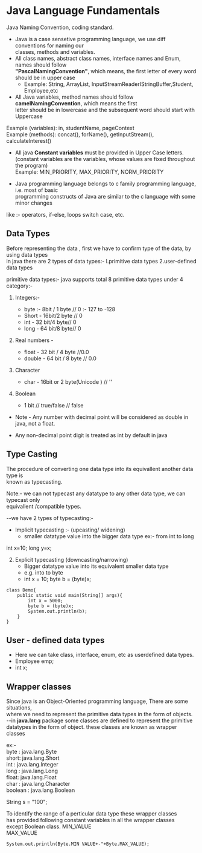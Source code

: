 # Java Language Fundamentals

Java Naming Convention, coding standard.
* Java is a case sensetive programming language, we use diff conventions for naming our   
classes, methods and variables.  
* All class names, abstract class names, interface names and Enum, names should follow   
**"PascalNamingConvention"**, which means, the first letter of every word should be in upper case
    * Example: String, ArrayList, InputStreamReaderIStringBuffer,Student, Employee,etc
* All Java variables, method names should follow **camelNamingConvention**, which means the first   
letter should be in lowercase and the subsequent word should start with Uppercase

Example (variables): in, studentName, pageContext  
Example (methods): concat(), forName(), getInputStream(), calculatelnterest()  
* All java **Constant variables** must be provided in Upper Case letters.  
(constant variables are the variables, whose values are fixed throughout the program)  
Example: MIN_PRIORITY, MAX_PRIORITY, NORM_PRIORITY

* Java programming language belongs to c family programming language, i.e. most of basic   
programming constructs of Java are similar to the c language with some minor changes

like :- operators, if-else, loops switch case, etc.

## Data Types
Before representing the data , first we have to confirm type of the data, by using data types  
in java there are 2 types of data types:-
l.primitive data types
2.user-defined data types

primitive data types:-
java supports total 8 primitive data types under 4 category:-  
1. Integers:-  
    * byte :- 8bit / 1 byte // 0 :- 127 to -128
    * Short - 16bit/2 byte // 0
    * int - 32 bit/4 byte// 0
    * long - 64 bit/8 byte// 0

2. Real numbers - 
    * float - 32 bit / 4 byte //0.0
    * double - 64 bit / 8 byte // 0.0

3. Character
    * char - 16bit or 2 byte(Unicode ) // ''

4. Boolean
    * 1 bit // true/false // false

*  Note - Any number with decimal point will be considered as double in java, not a float.

* Any non-decimal point digit is treated as int by default in java

## Type Casting
The procedure of converting one data type into its equivallent another data type is   
known as typecasting.

Note:- we can not typecast any datatype to any other data type, we can typecast only   
equivallent /compatible types.

--we have 2 types of typecasting:-
* Implicit typecasting :- (upcasting/ widening)
    * smaller datatype value into the bigger data type ex:- from int to long

int x=10;
long y=x;

2. Explicit typecasting (downcasting/narrowing)
    * Bigger datatype value into its equivalent smaller data type
    * e.g. into to byte
    * int x = 10;
      byte b = (byte)x; 

```
class Demo{
    public static void main(String[] args){
        int x = 5000;
        byte b = (byte)x;
        System.out.println(b);
    }
}
```

## User - defined data types
* Here we can take class, interface, enum, etc as userdefined data types.
* Employee emp;
* int x;

## Wrapper classes
Since java is an Object-Oriented programming language, There are some situations,   
where we need to represent the primitive data types in the form of objects.  
--in **java.lang** package some classes are defined to represent the primitive   
datatypes in the form of object. 
these classes are known as wrapper classes  

ex:-  
byte : java.lang.Byte  
short: java.lang.Short  
int : java.lang.Integer  
long : java.lang.Long  
float:  java.lang.Float  
char : java.lang.Character  
boolean : java.lang.Boolean  

String s = "100";

To identify the range of a perticular data type these wrapper classes  
has provided following constant variables in all the wrapper classes   
except Boolean class.
MIN_VALUE  
MAX_VALUE  

`System.out.println(Byte.MIN VALUE+-"+Byte.MAX_VALUE);`